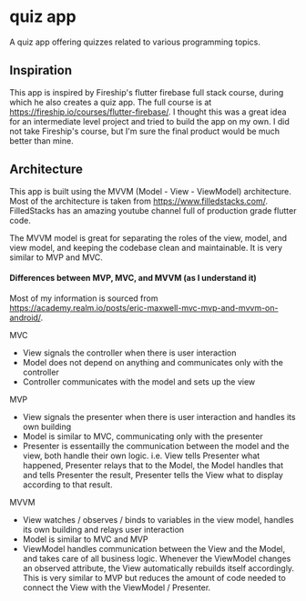 # quiz app

A quiz app offering quizzes related to various programming topics.

## Inspiration

This app is inspired by Fireship's flutter firebase full stack course, during which he
also creates a quiz app. The full course is at https://fireship.io/courses/flutter-firebase/.
I thought this was a great idea for an intermediate level project and tried to build the app
on my own. I did not take Fireship's course, but I'm sure the final product would be much
better than mine. 

## Architecture 

This app is built using the MVVM (Model - View - ViewModel) architecture. Most of the architecture 
is taken from https://www.filledstacks.com/. FilledStacks has an amazing youtube channel full of
production grade flutter code. 

The MVVM model is great for separating the roles of the view, model, and view model, and keeping
the codebase clean and maintainable. It is very similar to MVP and MVC.

#### Differences between MVP, MVC, and MVVM (as I understand it)
Most of my information is sourced from https://academy.realm.io/posts/eric-maxwell-mvc-mvp-and-mvvm-on-android/.

MVC
- View signals the controller when there is user interaction
- Model does not depend on anything and communicates only with the controller
- Controller communicates with the model and sets up the view

MVP
- View signals the presenter when there is user interaction and handles its own building
- Model is similar to MVC, communicating only with the presenter
- Presenter is essentailly the communication between the model and the view, both handle their own logic. i.e. View tells Presenter what happened, Presenter relays that to the Model, the Model handles that and tells Presenter the result, Presenter tells the View what to display according to that result.

MVVM
- View watches / observes / binds to variables in the view model, handles its own building and relays user interaction 
- Model is similar to MVC and MVP
- ViewModel handles communication between the View and the Model, and takes care of all business logic. Whenever the ViewModel changes an observed attribute, the View automatically rebuilds itself accordingly. This is very similar to MVP but reduces the amount of code needed to connect the View with the ViewModel / Presenter.
